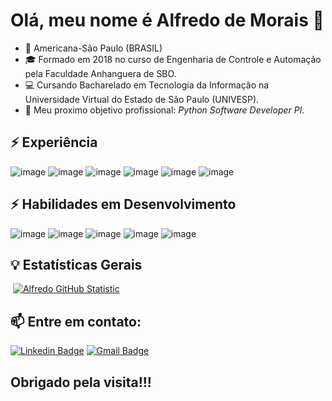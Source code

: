 # Olá, meu nome é Alfredo de Morais 👋


- 📌 Americana-São Paulo (BRASIL)
- 🎓 Formado em 2018 no curso de Engenharia de Controle e Automação pela Faculdade Anhanguera de SBO. 
- :computer: Cursando Bacharelado em Tecnologia da Informação na Universidade Virtual do Estado de São Paulo (UNIVESP).
- 🚀 Meu proximo objetivo profissional: _Python Software Developer Pl_. 


## ⚡ Experiência
![image](https://img.shields.io/badge/Python-3776AB?style=for-the-badge&logo=python&logoColor=white)
![image](https://img.shields.io/badge/Django-092E20?style=for-the-badge&logo=django&logoColor=green)
![image](https://img.shields.io/badge/DJANGO-REST-ff1709?style=for-the-badge&logo=django&logoColor=white&color=ff1709&labelColor=gray)
![image](https://img.shields.io/badge/fastapi-109989?style=for-the-badge&logo=FASTAPI&logoColor=white)
![image](https://img.shields.io/badge/Linux-FCC624?style=for-the-badge&logo=linux&logoColor=black)
![image](https://img.shields.io/badge/GitHub-100000?style=for-the-badge&logo=github&logoColor=white)


## ⚡ Habilidades em Desenvolvimento
![image](https://img.shields.io/badge/Flask-000000?style=for-the-badge&logo=flask&logoColor=white)
![image](https://img.shields.io/badge/MySQL-00000F?style=for-the-badge&logo=mysql&logoColor=white)
![image](https://img.shields.io/badge/PostgreSQL-316192?style=for-the-badge&logo=postgresql&logoColor=white)
![image](https://img.shields.io/badge/MongoDB-4EA94B?style=for-the-badge&logo=mongodb&logoColor=white)
![image](https://img.shields.io/badge/Docker-2CA5E0?style=for-the-badge&logo=docker&logoColor=white)


## 💡 Estatísticas Gerais

&nbsp;[![Alfredo GitHub Statistic](https://github-readme-stats.vercel.app/api?username=alfmorais)](https://github.com/alfmorais/alfmorais) 


## 📫 Entre em contato:

[![Linkedin Badge](https://img.shields.io/badge/-LinkedIn-blue?style=flat-square&logo=Linkedin&logoColor=white&link=https://linkedin.com/in/alfredomneto)](https://www.linkedin.com/in/alfredomneto/)
  [![Gmail Badge](https://img.shields.io/badge/-alfredneto.1992@gmail.com-c14438?style=flat-square&logo=Gmail&logoColor=white&link=mailto:alfredneto.1992@gmail.com)](mailto:alfredneto.1992@gmail.com)


## Obrigado pela visita!!!

<!-- Comentado o codigo
## 📑 Projetos Desenvolvidos
1. [Projeto de uma rede social com microframework Flask](https://github.com/alfmorais/basico_flask)
2. [Projeto de um blog com microframework Flask](https://github.com/alfmorais/blog)
3. [Projeto de uma agenda de compromissos com framework Django](https://github.com/alfmorais/agenda_dio)

## - :books:  Linguagens mais estudadas até o momento:

&nbsp;[![Top Languages](https://github-readme-stats.vercel.app/api/top-langs/?username=alfmorais)](https://github.com/alfmorais/alfmorais)

11/07/2021
video do youtube ensinando como criar um readme https://www.youtube.com/watch?v=ECuqb5Tv9qI&t=23s
![image](https://img.shields.io/badge/HTML5-E34F26?style=for-the-badge&logo=html5&logoColor=white)
![image](https://img.shields.io/badge/CSS3-1572B6?style=for-the-badge&logo=css3&logoColor=white)
![image](https://img.shields.io/badge/JavaScript-323330?style=for-the-badge&logo=javascript&logoColor=F7DF1E)
[<img align="left" alt="Visual Studio Code" width="26px" src="https://raw.githubusercontent.com/github/explore/80688e429a7d4ef2fca1e82350fe8e3517d3494d/topics/visual-studio-code/visual-studio-code.png" />][webdevplaylist]
[<img align="left" alt="HTML5" width="26px" src="https://raw.githubusercontent.com/github/explore/80688e429a7d4ef2fca1e82350fe8e3517d3494d/topics/html/html.png" />][webdevplaylist]
[<img align="left" alt="CSS3" width="26px" src="https://raw.githubusercontent.com/github/explore/80688e429a7d4ef2fca1e82350fe8e3517d3494d/topics/css/css.png" />][cssplaylist]
[<img align="left" alt="Sass" width="26px" src="https://raw.githubusercontent.com/github/explore/80688e429a7d4ef2fca1e82350fe8e3517d3494d/topics/sass/sass.png" />][cssplaylist]
[<img align="left" alt="JavaScript" width="26px" src="https://raw.githubusercontent.com/github/explore/80688e429a7d4ef2fca1e82350fe8e3517d3494d/topics/javascript/javascript.png" />][jsplaylist]
[<img align="left" alt="React" width="26px" src="https://raw.githubusercontent.com/github/explore/80688e429a7d4ef2fca1e82350fe8e3517d3494d/topics/react/react.png" />][reactplaylist]
[<img align="left" alt="Gatsby" width="26px" src="https://raw.githubusercontent.com/github/explore/e94815998e4e0713912fed477a1f346ec04c3da2/topics/gatsby/gatsby.png" />][webdevplaylist]
[<img align="left" alt="GraphQL" width="26px" src="https://raw.githubusercontent.com/github/explore/80688e429a7d4ef2fca1e82350fe8e3517d3494d/topics/graphql/graphql.png" />][webdevplaylist]
[<img align="left" alt="Node.js" width="26px" src="https://raw.githubusercontent.com/github/explore/80688e429a7d4ef2fca1e82350fe8e3517d3494d/topics/nodejs/nodejs.png" />][webdevplaylist]
[<img align="left" alt="Deno" width="26px" src="https://raw.githubusercontent.com/github/explore/361e2821e2dea67711cde99c9c40ed357061cf27/topics/deno/deno.png" />][webdevplaylist]
[<img align="left" alt="SQL" width="26px" src="https://raw.githubusercontent.com/github/explore/80688e429a7d4ef2fca1e82350fe8e3517d3494d/topics/sql/sql.png" />][webdevplaylist]
[<img align="left" alt="MySQL" width="26px" src="https://raw.githubusercontent.com/github/explore/80688e429a7d4ef2fca1e82350fe8e3517d3494d/topics/mysql/mysql.png" />][webdevplaylist]
[<img align="left" alt="MongoDB" width="26px" src="https://raw.githubusercontent.com/github/explore/80688e429a7d4ef2fca1e82350fe8e3517d3494d/topics/mongodb/mongodb.png" />][webdevplaylist]
[<img align="left" alt="Git" width="26px" src="https://raw.githubusercontent.com/github/explore/80688e429a7d4ef2fca1e82350fe8e3517d3494d/topics/git/git.png" />][webdevplaylist]
[<img align="left" alt="GitHub" width="26px" src="https://raw.githubusercontent.com/github/explore/78df643247d429f6cc873026c0622819ad797942/topics/github/github.png" />][webdevplaylist]
[<img align="left" alt="Terminal" width="26px" src="https://raw.githubusercontent.com/github/explore/80688e429a7d4ef2fca1e82350fe8e3517d3494d/topics/terminal/terminal.png" />][webdevplaylist]

## ⚡ Habilidades em Desenvolvimento:
![Python](https://img.shields.io/badge/-Python-3776AB?&logo=Python&logoColor=FFFFFF) ![HTML5](https://img.shields.io/badge/-HTML5-E34F26?&logo=HTML5&logoColor=FFFFFF) ![Django](https://img.shields.io/badge/-Django-092E20?&logo=Django&logoColor=FFFFFF) ![Flask](https://img.shields.io/badge/-Flask-092E20?&logo=Flask&logoColor=FFFFFF)

## 📦 Banco de Dados:
![JSON](https://img.shields.io/badge/-JSON-181717?&logo=JSON&logoColor=FFFFFF) ![MySql](https://img.shields.io/badge/-MySql-003B57?&logo=MySQL&logoColor=FFFFFF)

## - 📫 Entre em contato comigo:

[![Linkedin Badge](https://img.shields.io/badge/-LinkedIn-blue?style=flat-square&logo=Linkedin&logoColor=white&link=https://linkedin.com/in/alfredomneto)](https://www.linkedin.com/in/alfredomneto/)
  [![Gmail Badge](https://img.shields.io/badge/-alfredneto.1992@gmail.com-c14438?style=flat-square&logo=Gmail&logoColor=white&link=mailto:alfredneto.1992@gmail.com)](mailto:alfredneto.1992@gmail.com)
- :book: Acesse meu [blog](https://blog-carreira-tech.herokuapp.com/) e veja toda minha trajetória p/ área de Desenvolvimento de Softwares.

![image](https://img.shields.io/badge/Node.js-339933?style=for-the-badge&logo=nodedotjs&logoColor=white)
![image](https://img.shields.io/badge/Java-ED8B00?style=for-the-badge&logo=java&logoColor=white)
-->
